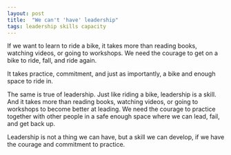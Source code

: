 ```yaml
---
layout: post
title:  "We can't 'have' leadership"
tags: leadership skills capacity
---
```


If we want to learn to ride a bike, it takes more than reading books, watching videos, or going to workshops. We need the courage to get on a bike to ride, fall, and ride again.

It takes practice, commitment, and just as importantly, a bike and enough space to ride in.

The same is true of leadership. Just like riding a bike, leadership is a skill. And it takes more than reading books, watching videos, or going to workshops to become better at leading. We need the courage to practice together with other people in a safe enough space where we can lead, fail, and get back up.

Leadership is not a thing we can have, but a skill we can develop, if we have the courage and commitment to practice.